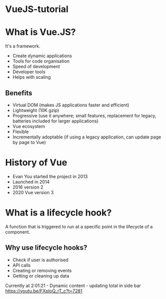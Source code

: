 # VueJS-tutorial

# What is Vue.JS?

It's a framework.

- Create dynamic applications
- Tools for code organisation
- Speed of development
- Developer tools
- Helps with scaling

## Benefits

- Virtual DOM (makes JS applications faster and efficient)
- Lightweight (10K gzip)
- Progressive (use it anywhere; small features, replacement for legacy, batteries included for larger applications)
- Vue ecosystem
- Flexible
- Incrementally adoptable (if using a legacy application, can update page by page to Vue)

# History of Vue

- Evan You started the project in 2013
- Launched in 2014
- 2016 version 2
- 2020 Vue version 3

# What is a lifecycle hook?

A function that is triggered to run at a specific point in the lifecycle of a component.

## Why use lifecycle hooks?

- Check if user is authorised
- API calls
- Creating or removing events
- Getting or cleaning up data

Currently at 2:01:21 - Dynamic content - updating total in side bar
https://youtu.be/FXpIoQ_rT_c?t=7281

